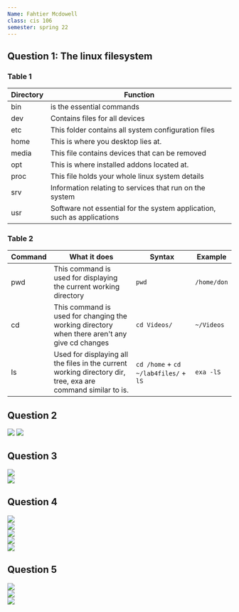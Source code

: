 ```yaml
---
Name: Fahtier Mcdowell
class: cis 106
semester: spring 22
---
```


## Question 1: The linux filesystem
### Table 1
|Directory|Function|
|---------|-----------------------------------------------------------------------|
|bin      |is the essential commands                                              |
|dev      |Contains files for all devices                                         |
|etc      |This folder contains all system configuration files                    |
|home     |This is where you desktop lies at.                                     |
|media    |This file contains devices that can be removed                         |
|opt      |This is where installed addons located at.                             |
|proc     |This file holds your whole linux system details                        |
|srv      |Information relating to services that run on the system                |
|usr      |Software not essential for the system application, such as applications|

### Table 2
|Command|What it does|Syntax|Example|
|-------|-------------------------------------------------------------------------------------------------------------|-------------------|-------------------|
|pwd    |This command is used for displaying the current working directory                                            |``pwd``            |``/home/don``      |
|cd     |This command is used for changing the working directory when there aren't any give cd changes                |``cd Videos/``     |``~/Videos``       |
|Is     |Used for displaying all the files in the current working directory dir, tree, exa are command similar to is. |``cd /home`` + ``cd ~/lab4files/`` + ``lS`` |``exa -lS``|


## Question 2
![](q2.png)
![](q2.2.png)


## Question 3
![](q3.1.png)<br>
![](q3.2.png)<br>


## Question 4
![](q4.1.png)<br>
![](q4.2.png)<br>
![](q4.3.png)<br>
![](q4.4.png)<br>
![](q4.5.png)<br>

## Question 5
![](q5.1.png)<br>
![](q5.2.png)<br>
![](q5.3.png)<br>